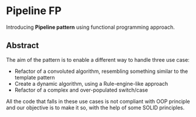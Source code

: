 # Pipeline FP

Introducing **Pipeline pattern** using functional programming approach.


## Abstract

The aim of the pattern is to enable a different way to handle three use case:
- Refactor of a convoluted algorithm, resembling something similar to the template pattern
- Create a dynamic algorithm, using a Rule-engine-like approach
- Refactor of a complex and over-populated switch/case

All the code that falls in these use cases is not compliant with OOP principle and our objective is to make it so, with the help of some SOLID principles.